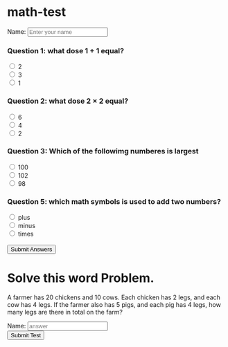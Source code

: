 # math-test

<!-- start test-->
<label for="userName">Name:</label>
<input type="text" id="userName" name="userName" placeholder="Enter your name" required>
<form>
  <h3>Question 1: what dose 1 &plus; 1 equal?</h3>
  <input type="radio" id="q1a" name="question1" value="2">
  <label for="q1a">2</label><br>
  <input type="radio" id="q1b" name="question1" value="3">
  <label for="q1b">3</label><br>
  <input type="radio" id="q1c" name="question1" value="1">
  <label for="q1c">1</label><br>

  <h3>Question 2: what dose 2 &times; 2 equal?</h3>
  <input type="radio" id="q2a" name="question2" value="6">
  <label for="q2a">6</label><br>
  <input type="radio" id="q2b" name="question2" value="4">
  <label for="q2b">4</label><br>
  <input type="radio" id="q2c" name="question2" value="2">
  <label for="q2c">2</label><br>

  <h3>Question 3: Which of the followimg numberes is largest</h3>
  <input type="radio" id="q3a" name="question3" value="100">
  <label for="q3a">100</label><br>
  <input type="radio" id="q3b" name="question3" value="102">
  <label for="q3b">102</label><br>
  <input type="radio" id="q3c" name="question3" value="98">
  <label for="q3c">98</label><br>

<h3>Question 5: which math symbols is used to add two numbers?</h3>
  <input type="radio" id="q1a" name="question5" value="&plus;">
  <label for="q1a">plus</label><br>
  <input type="radio" id="q1b" name="question5" value="&mn;">
  <label for="q1b">minus</label><br>
  <input type="radio" id="q1c" name="question5" value="&times;">
  <label for="q1c">times</label><br>

  <br>
<input type="submit" value="Submit Answers">
</form>

<h1>Solve this word Problem.</h1>
<p>A farmer has 20 chickens and 10 cows. Each chicken has 2 legs, and each cow has 4 legs. If the farmer also has 5 pigs, and each pig has 4 legs, how many legs are there in total on the farm?</p>
<label for="answer">Name:</label>
<input type="text" id="answer" name="answer" placeholder="answer" required>
<br/>
<form>
<button type="submit">Submit Test</button>
<!--end test-->
